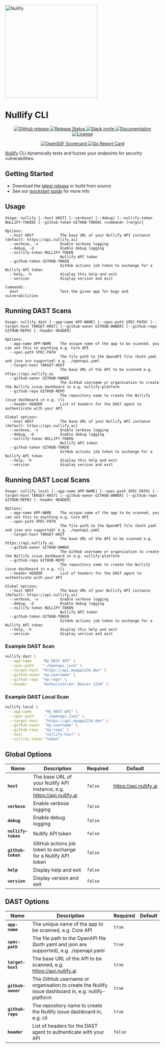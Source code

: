 <a href="https://nullify.ai">
  <img src="https://uploads-ssl.webflow.com/6492db86d53f84f396b6623d/64dad6c12b98dee05eb08088_nullify%20logo.png" alt="Nullify" width="300"/>
</a>

# Nullify CLI

<p align="center">
  <a href="https://github.com/Nullify-Platform/cli/releases">
    <img src="https://img.shields.io/github/v/release/Nullify-Platform/cli" alt="GitHub release" />
  </a>
  <a href="https://github.com/Nullify-Platform/Kuat-Shipyards/actions/workflows/release.yml">
    <img src="https://github.com/Nullify-Platform/Kuat-Shipyards/actions/workflows/release.yml/badge.svg" alt="Release Status" />
  </a>
  <a href="https://join.slack.com/t/nullifycommunity/shared_invite/zt-1ve4xgket-PfkFjSDJK_kG8l~OA_GXUg">
    <img src="https://img.shields.io/badge/Slack-10%2B%20members-black" alt="Slack invite" />
  </a>
  <a href="https://docs.nullify.ai/features/api-scanning/cli/">
    <img src="https://img.shields.io/badge/docs-docs.nullify.ai-purple" alt="Documentation" />
  </a>
  <a href="https://opensource.org/licenses/MIT">
    <img src="https://img.shields.io/badge/License-MIT-yellow.svg" alt="License" />
  </a>
</p>
<p align="center">
  <a href="https://securityscorecards.dev/viewer/?uri=github.com/Nullify-Platform/cli">
    <img src="https://api.securityscorecards.dev/projects/github.com/Nullify-Platform/cli/badge" alt="OpenSSF Scorecard" />
  </a>
  <a href="https://goreportcard.com/report/github.com/nullify-platform/cli">
    <img src="https://goreportcard.com/badge/github.com/nullify-platform/cli" alt="Go Report Card" />
  </a>
</p>

[Nullify](https://nullify.ai) CLI dynamically tests and fuzzes your endpoints for security vulnerabilities.

## Getting Started
 * Download the [latest release](https://github.com/Nullify-Platform/cli/releases) or build from source
 * See our [quickstart guide](https://docs.nullify.ai/features/api-testing) for more info

## Usage

```
Usage: nullify [--host HOST] [--verbose] [--debug] [--nullify-token NULLIFY-TOKEN] [--github-token GITHUB-TOKEN] <command> [<args>]

Options:
  --host HOST            The base URL of your Nullify API instance [default: https://api.nullify.ai]
  --verbose, -v          Enable verbose logging
  --debug, -d            Enable debug logging
  --nullify-token NULLIFY-TOKEN
                         Nullify API token
  --github-token GITHUB-TOKEN
                         GitHub actions job token to exchange for a Nullify API token
  --help, -h             display this help and exit
  --version              display version and exit

Commands:
  dast                   Test the given app for bugs and vulnerabilities
```

## Running DAST Scans

```
Usage: nullify dast [--app-name APP-NAME] [--spec-path SPEC-PATH] [--target-host TARGET-HOST] [--github-owner GITHUB-OWNER] [--github-repo GITHUB-REPO] [--header HEADER]

Options:
  --app-name APP-NAME    The unique name of the app to be scanned, you can set this to anything e.g. Core API
  --spec-path SPEC-PATH
                         The file path to the OpenAPI file (both yaml and json are supported) e.g. ./openapi.yaml
  --target-host TARGET-HOST
                         The base URL of the API to be scanned e.g. https://api.nullify.ai
  --github-owner GITHUB-OWNER
                         The GitHub username or organisation to create the Nullify issue dashboard in e.g. nullify-platform
  --github-repo GITHUB-REPO
                         The repository name to create the Nullify issue dashboard in e.g. cli
  --header HEADER        List of headers for the DAST agent to authenticate with your API

Global options:
  --host HOST            The base URL of your Nullify API instance [default: https://api.nullify.ai]
  --verbose, -v          Enable verbose logging
  --debug, -d            Enable debug logging
  --nullify-token NULLIFY-TOKEN
                         Nullify API token
  --github-token GITHUB-TOKEN
                         GitHub actions job token to exchange for a Nullify API token
  --help, -h             display this help and exit
  --version              display version and exit
```

## Running DAST Local Scans 
```
Usage: nullify local [--app-name APP-NAME] [--spec-path SPEC-PATH] [--target-host TARGET-HOST] [--github-owner GITHUB-OWNER] [--github-repo GITHUB-REPO] [--header HEADER]

Options:
  --app-name APP-NAME    The unique name of the app to be scanned, you can set this to anything e.g. Core API
  --spec-path SPEC-PATH
                         The file path to the OpenAPI file (both yaml and json are supported) e.g. ./openapi.yaml
  --target-host TARGET-HOST
                         The base URL of the API to be scanned e.g. https://api.nullify.ai
  --github-owner GITHUB-OWNER
                         The GitHub username or organisation to create the Nullify issue dashboard in e.g. nullify-platform
  --github-repo GITHUB-REPO
                         The repository name to create the Nullify issue dashboard in e.g. cli
  --header HEADER        List of headers for the DAST agent to authenticate with your API

Global options:
  --host HOST            The base URL of your Nullify API instance [default: https://api.nullify.ai]
  --verbose, -v          Enable verbose logging
  --debug, -d            Enable debug logging
  --nullify-token NULLIFY-TOKEN
                         Nullify API token
  --github-token GITHUB-TOKEN
                         GitHub actions job token to exchange for a Nullify API token
  --help, -h             display this help and exit
  --version              display version and exit
```

### Example DAST Scan

```sh
nullify dast \
  --app-name     "My REST API" \
  --spec-path    "./openapi.json" \
  --target-host  "https://api.myapp1234.dev" \
  --github-owner "my-username" \
  --github-repo  "my-repo" \
  --header       "Authorization: Bearer 1234" \
```

### Example DAST Local Scan 
```sh
nullify local \
  --app-name      "My REST API" \
  --spec-path     "./openapi.json" \
  --target-host   "https://api.myapp1234.dev" \
  --github-owner  "my-username" \
  --github-repo   "my-repo" \
  --host          "nullify-host" \
  --nullify-token "token"
```

## Global Options

| Name                | Description                                                            | Required | Default                |
|---------------------|------------------------------------------------------------------------|----------|------------------------|
| **`host`**          | The base URL of your Nullify API instance, e.g. https://api.nullify.ai | `false`  | https://api.nullify.ai |
| **`verbose`**       | Enable verbose logging                                                 | `false`  |                        |
| **`debug`**         | Enable debug logging                                                   | `false`  |                        |
| **`nullify-token`** | Nullify API token                                                      | `false`  |                        |
| **`github-token`**  | GitHub actions job token to exchange for a Nullify API token           | `false`  |                        |
| **`help`**          | Display help and exit                                                  | `false`  |                        |
| **`version`**       | Display version and exit                                               | `false`  |                        |

## DAST Options

| Name               | Description                                                                                         | Required | Default |
|--------------------|-----------------------------------------------------------------------------------------------------|----------|---------|
| **`app-name`**     | The unique name of the app to be scanned, e.g. Core API                                             | `true`   |         |
| **`spec-path`**    | The file path to the OpenAPI file (both yaml and json are supported), e.g. ./openapi.yaml           | `true`   |         |
| **`target-host`**  | The base URL of the API to be scanned, e.g. https://api.nullify.ai                                  | `true`   |         |
| **`github-owner`** | The GitHub username or organisation to create the Nullify issue dashboard in, e.g. nullify-platform | `true`   |         |
| **`github-repo`**  | The repository name to create the Nullify issue dashboard in, e.g. cli                              | `true`   |         |
| **`header`**       | List of headers for the DAST agent to authenticate with your API                                    | `false`  |         |
